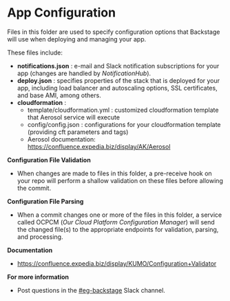 App Configuration
======================

Files in this folder are used to specify configuration options that Backstage will use when deploying and managing your app.

These files include:
- **notifications.json** : e-mail and Slack notification subscriptions for your app (changes are handled by *NotificationHub*).
- **deploy.json** : specifies properties of the stack that is deployed for your app, including load balancer and autoscaling options, SSL certificates, and base AMI, among others.
- **cloudformation** :
  - template/cloudformation.yml : customized cloudformation template that Aerosol service will execute
  - config/config.json : configurations for your cloudformation template (providing cft parameters and tags)
  - Aerosol documentation: https://confluence.expedia.biz/display/AK/Aerosol

**Configuration File Validation**
- When changes are made to files in this folder, a pre-receive hook on your repo will perform a shallow validation on these files before allowing the commit.

**Configuration File Parsing**
- When a commit changes one or more of the files in this folder, a service called OCPCM (*Our Cloud Platform Configuration Manager*) will send the changed file(s) to the appropriate endpoints for validation, parsing, and processing.

**Documentation**
- https://confluence.expedia.biz/display/KUMO/Configuration+Validator

**For more information**
- Post questions in the [#eg-backstage](https://expedia.slack.com/archives/C014JN1TVT6) Slack channel.
